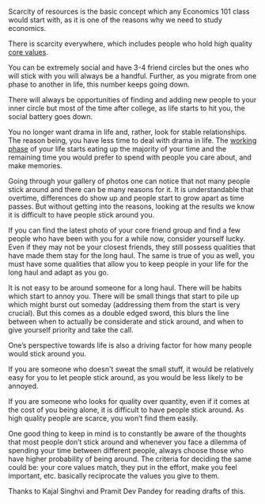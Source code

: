 Scarcity of resources is the basic concept which any Economics 101 class would start with, as it is one of the reasons why we need to study economics.

There is scarcity everywhere, which includes people who hold high quality [core values](https://arjunbadola.blog/core-values/).

You can be extremely social and have 3-4 friend circles but the ones who will stick with you will always be a handful. Further, as you migrate from one phase to another in life, this number keeps going down.

There will always be opportunities of finding and adding new people to your inner circle but most of the time after college, as life starts to hit you, the social battery goes down.

You no longer want drama in life and, rather, look for stable relationships. The reason being, you have less time to deal with drama in life. The [working phase](https://arjunbadola.blog/good-old-days/) of your life starts eating up the majority of your time and the remaining time you would prefer to spend with people you care about, and make memories.

Going through your gallery of photos one can notice that not many people stick around and there can be many reasons for it. It is understandable that overtime, differences do show up and people start to grow apart as time passes. But without getting into the reasons, looking at the results we know it is difficult to have people stick around you.

If you can find the latest photo of your core friend group and find a few people who have been with you for a while now, consider yourself lucky. Even if they may not be your closest friends, they still possess qualities that have made them stay for the long haul. The same is true of you as well, you must have some qualities that allow you to keep people in your life for the long haul and adapt as you go.

It is not easy to be around someone for a long haul. There will be habits which start to annoy you. There will be small things that start to pile up which might burst out someday (addressing them from the start is very crucial). But this comes as a double edged sword, this blurs the line between when to actually be considerate and stick around, and when to give yourself priority and take the call.

One’s perspective towards life is also a driving factor for how many people would stick around you.

If you are someone who doesn't sweat the small stuff, it would be relatively easy for you to let people stick around, as you would be less likely to be annoyed.

If you are someone who looks for quality over quantity, even if it comes at the cost of you being alone, it is difficult to have people stick around. As high quality people are scarce, you won’t find them easily.

One good thing to keep in mind is to constantly be aware of the thoughts that most people don’t stick around and whenever you face a dilemma of spending your time between different people, always choose those who have higher probability of being around. The criteria for deciding the same could be: your core values match, they put in the effort, make you feel important, etc. basically reciprocate the values you give to them.

Thanks to Kajal Singhvi and Pramit Dev Pandey for reading drafts of this.
